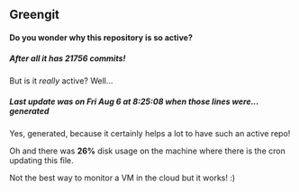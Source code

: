## Greengit

#### Do you wonder why this repository is so active?

##### After all it has 21756 commits!

But is it *really* active? Well...

##### Last update was on Fri Aug 6 at 8:25:08 when those lines were... generated

Yes, generated, because it certainly helps a lot to have such an active repo!

Oh and there was **26%** disk usage on the machine
where there is the cron updating this file.

Not the best way to monitor a VM in the cloud but it works! :)
